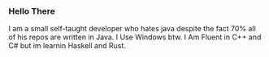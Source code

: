 ###   Hello There

I am a small self-taught developer who hates java despite the fact 70% all of his repos are written  in Java.
I Use Windows btw.
I Am Fluent in C++ and C# but im learnin Haskell and Rust.


